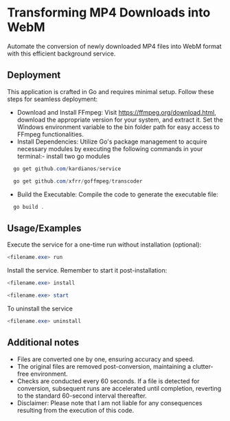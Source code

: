 # Transforming MP4 Downloads into WebM

Automate the conversion of newly downloaded MP4 files into WebM format with this efficient background service.

## Deployment
This application is crafted in Go and requires minimal setup. Follow these steps for seamless deployment:
- Download and Install FFmpeg: Visit https://ffmpeg.org/download.html, download the appropriate version for your system, and extract it. Set the Windows environment variable to the bin folder path for easy access to FFmpeg functionalities.
- Install Dependencies: Utilize Go's package management to acquire necessary modules by executing the following commands in your terminal:- install two go modules

```powershell
  go get github.com/kardianos/service
```

```Powershell
  go get github.com/xfrr/goffmpeg/transcoder
```
- Build the Executable: Compile the code to generate the executable file:
```Powershell
  go build .
```



## Usage/Examples
Execute the service for a one-time run without installation (optional):
```powershell
<filename.exe> run
```

Install the service. Remember to start it post-installation:

```powershell
<filename.exe> install
```
```powershell
<filename.exe> start
```

To uninstall the service
```powershell
<filename.exe> uninstall
```



## Additional notes
- Files are converted one by one, ensuring accuracy and speed.
- The original files are removed post-conversion, maintaining a clutter-free environment.
- Checks are conducted every 60 seconds. If a file is detected for conversion, subsequent runs are accelerated until completion, reverting to the standard 60-second interval thereafter.
- Disclaimer: Please note that I am not liable for any consequences resulting from the execution of this code.
